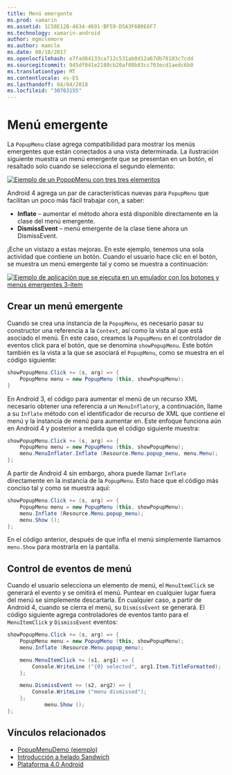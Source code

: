 ```yaml
---
title: Menú emergente
ms.prod: xamarin
ms.assetid: 1C58E12B-4634-4691-BF59-D5A3F6B0E6F7
ms.technology: xamarin-android
author: mgmclemore
ms.author: mamcle
ms.date: 08/18/2017
ms.openlocfilehash: e7fad84133ca712c531ab0d12a67db78103c7cdd
ms.sourcegitcommit: 945df041e2180cb20af08b83cc703ecd1aedc6b0
ms.translationtype: MT
ms.contentlocale: es-ES
ms.lasthandoff: 04/04/2018
ms.locfileid: "30763155"
---
```

# <a name="popup-menu"></a>Menú emergente

La `PopupMenu` clase agrega compatibilidad para mostrar los menús emergentes que están conectados a una vista determinada. La ilustración siguiente muestra un menú emergente que se presentan en un botón, el resaltado solo cuando se selecciona el segundo elemento:

 [![Ejemplo de un PopopMenu con tres tres elementos](popup-menu-images/20-popupmenu.png)](popup-menu-images/20-popupmenu.png#lightbox)

Android 4 agrega un par de características nuevas para `PopupMenu` que facilitan un poco más fácil trabajar con, a saber:

-   **Inflate** &ndash; aumentar el método ahora está disponible directamente en la clase del menú emergente.
-   **DismissEvent** &ndash; menú emergente de la clase tiene ahora un DismissEvent.

¡Eche un vistazo a estas mejoras. En este ejemplo, tenemos una sola actividad que contiene un botón. Cuando el usuario hace clic en el botón, se muestra un menú emergente tal y como se muestra a continuación:

 [![Ejemplo de aplicación que se ejecuta en un emulador con los botones y menús emergentes 3-item](popup-menu-images/06-popupmenu.png)](popup-menu-images/06-popupmenu.png#lightbox)


## <a name="creating-a-popup-menu"></a>Crear un menú emergente

Cuando se crea una instancia de la `PopupMenu`, es necesario pasar su constructor una referencia a la `Context`, así como la vista al que está asociado el menú. En este caso, creamos la `PopupMenu` en el controlador de eventos click para el botón, que se denomina `showPopupMenu`.
Este botón también es la vista a la que se asociará el `PopupMenu`, como se muestra en el código siguiente:

```csharp
showPopupMenu.Click += (s, arg) => {
    PopupMenu menu = new PopupMenu (this, showPopupMenu);
}
```

En Android 3, el código para aumentar el menú de un recurso XML necesario obtener una referencia a un `MenuInflator`y, a continuación, llame a su `Inflate` método con el identificador de recurso de XML que contiene el menú y la instancia de menú para aumentar en. Este enfoque funciona aún en Android 4 y posterior a medida que el código siguiente muestra:

```csharp
showPopupMenu.Click += (s, arg) => {
    PopupMenu menu = new PopupMenu (this, showPopupMenu);
    menu.MenuInflater.Inflate (Resource.Menu.popup_menu, menu.Menu);
};
```

A partir de Android 4 sin embargo, ahora puede llamar `Inflate` directamente en la instancia de la `PopupMenu`. Esto hace que el código más conciso tal y como se muestra aquí:

```csharp
showPopupMenu.Click += (s, arg) => {
    PopupMenu menu = new PopupMenu (this, showPopupMenu);
    menu.Inflate (Resource.Menu.popup_menu);
    menu.Show ();
};
```

En el código anterior, después de que infla el menú simplemente llamamos `menu.Show` para mostrarla en la pantalla.


## <a name="handling-menu-events"></a>Control de eventos de menú

Cuando el usuario selecciona un elemento de menú, el `MenuItemClick` se generará el evento y se omitirá el menú. Puntear en cualquier lugar fuera del menú se simplemente descartarla. En cualquier caso, a partir de Android 4, cuando se cierra el menú, su `DismissEvent` se generará. El código siguiente agrega controladores de eventos tanto para el `MenuItemClick` y `DismissEvent` eventos:

```csharp
showPopupMenu.Click += (s, arg) => {
    PopupMenu menu = new PopupMenu (this, showPopupMenu);
    menu.Inflate (Resource.Menu.popup_menu);

    menu.MenuItemClick += (s1, arg1) => {
        Console.WriteLine ("{0} selected", arg1.Item.TitleFormatted);
    };

    menu.DismissEvent += (s2, arg2) => {
        Console.WriteLine ("menu dismissed");
    };
            menu.Show ();
};
```



## <a name="related-links"></a>Vínculos relacionados

- [PopupMenuDemo (ejemplo)](https://developer.xamarin.com/samples/monodroid/PopupMenuDemo/)
- [Introducción a helado Sandwich](http://www.android.com/about/ice-cream-sandwich/)
- [Plataforma 4.0 Android](http://developer.android.com/sdk/android-4.0.html)
